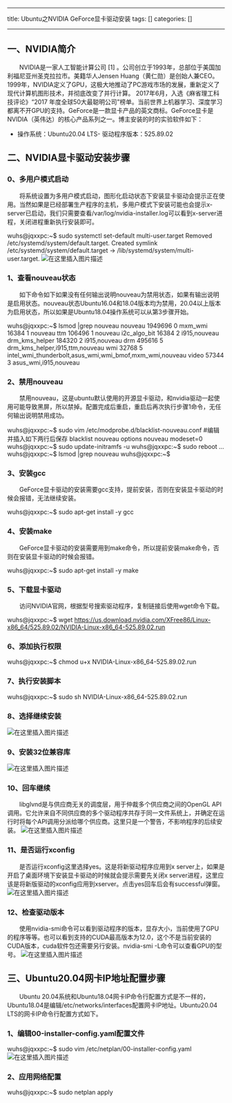 
--- 
title:  Ubuntu之NVIDIA GeForce显卡驱动安装 
tags: []
categories: [] 

---
## 一、NVIDIA简介

  NVIDIA是一家人工智能计算公司 [1] 。公司创立于1993年，总部位于美国加利福尼亚州圣克拉拉市。美籍华人Jensen Huang（黄仁勋）是创始人兼CEO。1999年，NVIDIA定义了GPU，这极大地推动了PC游戏市场的发展，重新定义了现代计算机图形技术，并彻底改变了并行计算。 2017年6月，入选《麻省理工科技评论》“2017 年度全球50大最聪明公司”榜单。当前世界上机器学习、深度学习都离不开GPU的支持。GeForce是一款显卡产品的英文商标。GeForce显卡是NVIDIA（英伟达）的核心产品系列之一。博主安装的时的实验软件如下：
- 操作系统：Ubuntu20.04 LTS- 驱动程序版本：525.89.02
## 二、NVIDIA显卡驱动安装步骤

### 0、多用户模式启动

  将系统设置为多用户模式启动，图形化启动状态下安装显卡驱动会提示正在使用。当然如果是已经部署生产程序的主机，多用户模式下安装可能也会提示x-server已启动，我们只需要查看/var/log/nvidia-installer.log可以看到x-server进程，关闭进程重新执行安装即可。

>  
 wuhs@jqxxpc:~$ sudo systemctl set-default multi-user.target Removed /etc/systemd/system/default.target. Created symlink /etc/systemd/system/default.target → /lib/systemd/system/multi-user.target. <img src="https://img-blog.csdnimg.cn/9149feaee6e74496acd2eab7ac59ab83.png" alt="在这里插入图片描述"> 


### 1、查看nouveau状态

  如下命令如下如果没有任何输出说明nouveau为禁用状态，如果有输出说明是启用状态。nouveau状态Ubuntu16.04和18.04版本均为禁用，20.04以上版本为启用状态，所以如果是Ubuntu18.04操作系统可以从第3步骤开始。

>  
 wuhs@jqxxpc:~$ lsmod |grep nouveau nouveau 1949696 0 mxm_wmi 16384 1 nouveau ttm 106496 1 nouveau i2c_algo_bit 16384 2 i915,nouveau drm_kms_helper 184320 2 i915,nouveau drm 495616 5 drm_kms_helper,i915,ttm,nouveau wmi 32768 5 intel_wmi_thunderbolt,asus_wmi,wmi_bmof,mxm_wmi,nouveau video 57344 3 asus_wmi,i915,nouveau 


### 2、禁用nouveau

  禁用nouveau，这是ubuntu默认使用的开源显卡驱动，和nvidia驱动一起使用可能导致黑屏，所以禁掉。配置完成后重启，重启后再次执行步骤1命令，无任何输出说明禁用成功。

>  
 wuhs@jqxxpc:~$ sudo vim /etc/modprobe.d/blacklist-nouveau.conf #编辑并插入如下两行后保存 blacklist nouveau options nouveau modeset=0 wuhs@jqxxpc:~$ sudo update-initramfs -u wuhs@jqxxpc:~$ sudo reboot … wuhs@jqxxpc:~$ lsmod |grep nouveau wuhs@jqxxpc:~$ 


### 3、安装gcc

  GeForce显卡驱动的安装需要gcc支持，提前安装，否则在安装显卡驱动的时候会报错，无法继续安装。

>  
 wuhs@jqxxpc:~$ sudo apt-get install -y gcc 


### 4、安装make

  GeForce显卡驱动的安装需要用到make命令，所以提前安装make命令，否则在安装显卡驱动的时候会报错。

>  
 wuhs@jqxxpc:~$ sudo apt-get install -y make 


### 5、下载显卡驱动

  访问NVIDIA官网，根据型号搜索驱动程序，复制链接后使用wget命令下载。

>  
 wuhs@jqxxpc:~$ wget https://us.download.nvidia.com/XFree86/Linux-x86_64/525.89.02/NVIDIA-Linux-x86_64-525.89.02.run 


### 6、添加执行权限

>  
 wuhs@jqxxpc:~$ chmod u+x NVIDIA-Linux-x86_64-525.89.02.run 


### 7、执行安装脚本

>  
 wuhs@jqxxpc:~$ sudo sh NVIDIA-Linux-x86_64-525.89.02.run 


### 8、选择继续安装

<img src="https://img-blog.csdnimg.cn/9024c33f2be8497eabbd1f40654eb7d4.png" alt="在这里插入图片描述">

### 9、安装32位兼容库

<img src="https://img-blog.csdnimg.cn/3159fa20544542429b3741d69e6ba57c.png" alt="在这里插入图片描述">

### 10、回车继续

  libglvnd是与供应商无关的调度层，用于仲裁多个供应商之间的OpenGL API调用。它允许来自不同供应商的多个驱动程序共存于同一文件系统上，并确定在运行时将每个API调用分派给哪个供应商。这里只是一个警告，不影响程序的后续安装。 <img src="https://img-blog.csdnimg.cn/a3e9e0f7e1cc4fb887791f714b30df6c.png" alt="在这里插入图片描述">

### 11、是否运行xconfig

  是否运行xconfig这里选择yes。这是将新驱动程序应用到x server上，如果是开启了桌面环境下安装显卡驱动的时候就会提示需要先关闭x server进程，这里应该是将新版驱动的xconfig应用到xserver。点击yes回车后会有successful弹窗。 <img src="https://img-blog.csdnimg.cn/cea41d136a364073bab10d9a87f8b4bf.png" alt="在这里插入图片描述">

### 12、检查驱动版本

  使用nvidia-smi命令可以看到驱动程序的版本，显存大小，当前使用了GPU的程序等等。也可以看到支持的CUDA最高版本为12.0，这个不是当前安装的CUDA版本，cuda软件包还需要另行安装。nvidia-smi -L命令可以查看GPU的型号。 <img src="https://img-blog.csdnimg.cn/cf3b48820c7a45f59c120c46223b8214.png" alt="在这里插入图片描述">

## 三、Ubuntu20.04网卡IP地址配置步骤

  Ubuntu 20.04系统和Ubuntu18.04网卡IP命令行配置方式是不一样的，Ubuntu18.04是编辑/etc/networks/interfaces配置网卡IP地址。Ubuntu20.04 LTS的网卡IP命令行配置方式如下。

### 1、编辑00-installer-config.yaml配置文件

>  
 wuhs@jqxxpc:~$ sudo vim /etc/netplan/00-installer-config.yaml <img src="https://img-blog.csdnimg.cn/fc5ecdfb09434800a96f0ff7f6d71eab.png" alt="在这里插入图片描述"> 


### 2、应用网络配置

>  
 wuhs@jqxxpc:~$ sudo netplan apply 

